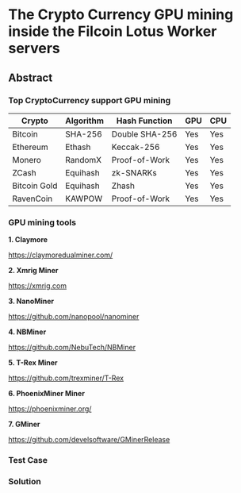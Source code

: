 # The Crypto Currency GPU mining inside the Filcoin Lotus Worker servers

## Abstract



### Top CryptoCurrency support GPU mining


| Crypto | Algorithm | Hash Function | GPU | CPU |
|--------|-----------|---------------|-----|-----|
|Bitcoin|SHA-256|Double SHA-256|Yes|Yes|
|Ethereum|Ethash|Keccak-256|Yes|Yes|
|Monero|RandomX|Proof-of-Work|Yes|Yes|
|ZCash|Equihash|zk-SNARKs|Yes|Yes|
|Bitcoin Gold|Equihash|Zhash|Yes|Yes|
|RavenCoin|KAWPOW|Proof-of-Work|Yes|Yes|

### GPU mining tools

**1. Claymore**

https://claymoredualminer.com/

**2. Xmrig Miner**

https://xmrig.com

**3. NanoMiner**

https://github.com/nanopool/nanominer

**4. NBMiner**

https://github.com/NebuTech/NBMiner

**5. T-Rex Miner**

https://github.com/trexminer/T-Rex

**6. PhoenixMiner Miner**

https://phoenixminer.org/

**7. GMiner**

https://github.com/develsoftware/GMinerRelease

### Test Case

### Solution


